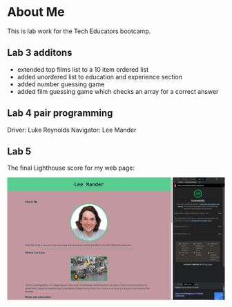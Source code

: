 # About Me

This is lab work for the Tech Educators bootcamp.

## Lab 3 additons

- extended top films list to a 10 item ordered list
- added unordered list to education and experience section
- added number guessing game
- added film guessing game which checks an array for a correct answer

## Lab 4 pair programming

Driver: Luke Reynolds
Navigator: Lee Mander

## Lab 5

The final Lighthouse score for my web page:

![The Lighthouse score for my web page](./screenshot.png)
